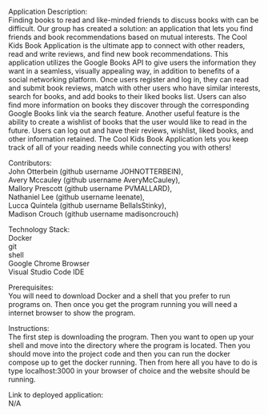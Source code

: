 Application Description: <br />
Finding books to read and like-minded friends to discuss books with can be difficult. Our group has created a solution: an application that lets you find friends and book recommendations based on mutual interests. The Cool Kids Book Application is the ultimate app to connect with other readers, read and write reviews, and find new book recommendations. This application utilizes the Google Books API to give users the information they want in a seamless, visually appealing way, in addition to benefits of a social networking platform. Once users register and log in, they can read and submit book reviews, match with other users who have similar interests, search for books, and add books to their liked books list. Users can also find more information on books they discover through the corresponding Google Books link via the search feature. Another useful feature is the ability to create a wishlist of books that the user would like to read in the future. Users can log out and have their reviews, wishlist, liked books, and other information retained. The Cool Kids Book Application lets you keep track of all of your reading needs while connecting you with others!

Contributors: <br />
John Otterbein (github username JOHNOTTERBEIN), <br />
Avery Mccauley (github username AveryMcCauley), <br />
Mallory Prescott (github username PVMALLARD), <br />
Nathaniel Lee (github username leenate), <br />
Lucca Quintela (github username BellaIsStinky), <br />
Madison Crouch (github username madisoncrouch) <br />

Technology Stack: <br />
Docker <br />
git <br />
shell <br />
Google Chrome Browser <br />
Visual Studio Code IDE <br />

Prerequisites: <br />
You will need to download Docker and a shell that you prefer to run programs on. Then once you get the program running you will need a internet browser to show the program.

Instructions: <br />
The first step is downloading the program. Then you want to open up your shell and move into the directory where the program is located. Then you should move into the project code and then you can run the docker compose up to get the docker running. Then from here all you have to do is type localhost:3000 in your browser of choice and the website should be running.

Link to deployed application: <br />
N/A
